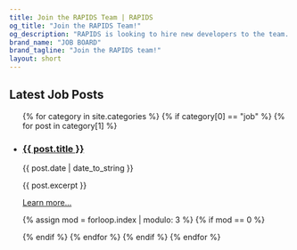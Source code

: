 ```yaml
---
title: Join the RAPIDS Team | RAPIDS
og_title: "Join the RAPIDS Team!"
og_description: "RAPIDS is looking to hire new developers to the team. Apply today to become a part of the RAPIDS team!"
brand_name: "JOB BOARD"
brand_tagline: "Join the RAPIDS team!"
layout: short
---
```


## Latest Job Posts

<div class="features-row">
  <ul>
  {% for category in site.categories %}
    {% if category[0] == "job" %}
      {% for post in category[1] %}
        <li>
          <h3><a href="{{ site.baseurl }}{{ post.url }}">{{ post.title }}</a></h3>
          <p>{{ post.date | date_to_string }}</p>
          <p>{{ post.excerpt }}</p>
          <p><a href="{{ site.baseurl }}{{ post.url }}">Learn more...</a></p>
        </li>
        {% assign mod = forloop.index | modulo: 3 %}
        {% if mod == 0 %}
          </ul></div><div class="features-row"><ul>
        {% endif %}
      {% endfor %}
    {% endif %}
  {% endfor %}
  </ul>
</div>
